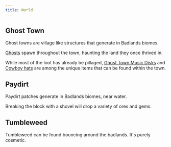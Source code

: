 ```yaml
---
title: World
---
```



## Ghost Town  
Ghost towns are village like structures that generate in Badlands biomes.  

[Ghosts](../features/mobs#ghost) spawn throughout the town, haunting the land they once thrived in. 

While most of the loot has already be pillaged, [Ghost Town Music Disks](../content/items/ghost_town_music_disk) and [Cowboy hats](../features/wearable#cowboy_hat) are among the unique items that can be found within the town.


## Paydirt 
Paydirt patches generate in Badlands biomes, near water. 

Breaking the block with a shovel will drop a variety of ores and gems.

## Tumbleweed  
Tumbleweed can be found bouncing around the badlands. It's purely cosmetic.
